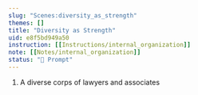 ```yaml
---
slug: "Scenes:diversity_as_strength"
themes: []
title: "Diversity as Strength"
uid: e8f5bd949a50
instruction: [[Instructions/internal_organization]]
note: [[Notes/internal_organization]]
status: "💬 Prompt"
---
```

1. A diverse corps of lawyers and associates
